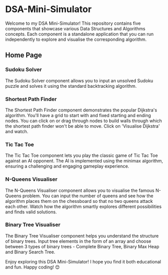 # DSA-Mini-Simulator

Welcome to my DSA Mini-Simulator! This repository contains five components that showcase various Data Structures and Algorithms concepts. Each component is a standalone application that you can run independently to explore and visualise the corresponding algorithm.

## Home Page



### Sudoku Solver
The Sudoku Solver component allows you to input an unsolved Sudoku puzzle and solves it using the standard backtracking algorithm.



### Shortest Path Finder
The Shortest Path Finder component demonstrates the popular Dijkstra's algorithm. You'll have a grid to start with and fixed starting and ending nodes. You can click on or drag through nodes to build walls through which the shortest path finder won't be able to move. Click on 'Visualise Dijkstra' and watch.



### Tic Tac Toe
The Tic Tac Toe component lets you play the classic game of Tic Tac Toe against an AI opponent. The AI is implemented using the minimax algorithm, ensuring a challenging and engaging gameplay experience.



### N-Queens Visualiser
The N-Queens Visualiser component allows you to visualise the famous N-Queens problem. You can input the number of queens and see how the algorithm places them on the chessboard so that no two queens attack each other. Watch how the algorithm smartly explores different possibilities and finds valid solutions.



### Binary Tree Visualiser
The Binary Tree Visualiser component helps you understand the structure of binary trees. Input tree elements in the form of an array and choose between 3 types of binary trees - Complete Binary Tree, Binary Max Heap and Binary Search Tree.



Enjoy exploring this DSA Mini-Simulator! I hope you find it both educational and fun. Happy coding! 😊
